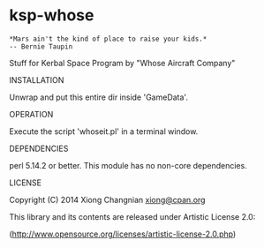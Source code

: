 ksp-whose
=========

    *Mars ain't the kind of place to raise your kids.*
    -- Bernie Taupin

Stuff for Kerbal Space Program by "Whose Aircraft Company"

INSTALLATION

Unwrap and put this entire dir inside 'GameData'. 

OPERATION

Execute the script 'whoseit.pl' in a terminal window. 

DEPENDENCIES

perl 5.14.2 or better. 
This module has no non-core dependencies.

LICENSE

Copyright (C) 2014 Xiong Changnian <xiong@cpan.org>

This library and its contents are released under Artistic License 2.0:

(http://www.opensource.org/licenses/artistic-license-2.0.php)
